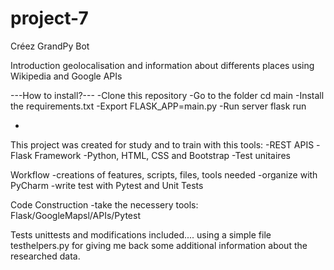 # project-7
Créez GrandPy Bot

Introduction
geolocalisation and information about differents places using Wikipedia and Google APIs

---How to install?---
-Clone this repository
-Go to  the folder cd main
-Install the requirements.txt
-Export FLASK_APP=main.py
-Run server flask run

-
This project was created for study and to train with this tools:
-REST APIS
-Flask Framework
-Python, HTML, CSS and Bootstrap
-Test unitaires

Workflow
-creations of features, scripts, files, tools needed
-organize with PyCharm
-write test with Pytest and Unit Tests

Code Construction
-take the necessery tools: Flask/GoogleMapsl/APIs/Pytest

Tests unittests and modifications included....
using a simple file testhelpers.py for giving me back some additional information about the researched data.
